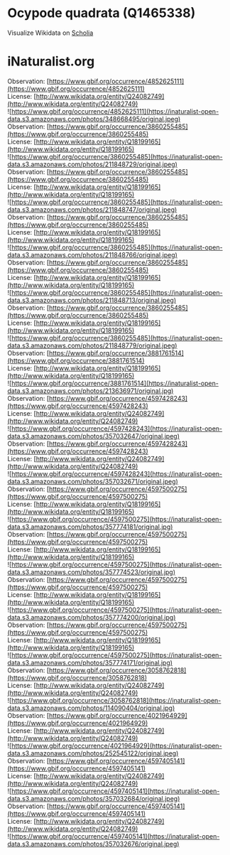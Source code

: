 
Ocypode quadrata (Q1465338)
===========================
  
Visualize Wikidata on [Scholia](https://scholia.toolforge.org/taxon/Q1465338)
# iNaturalist.org
  
Observation: [https://www.gbif.org/occurrence/4852625111](https://www.gbif.org/occurrence/4852625111)  
License: [http://www.wikidata.org/entity/Q24082749](http://www.wikidata.org/entity/Q24082749)  
![https://www.gbif.org/occurrence/4852625111](https://inaturalist-open-data.s3.amazonaws.com/photos/348668495/original.jpeg)  
Observation: [https://www.gbif.org/occurrence/3860255485](https://www.gbif.org/occurrence/3860255485)  
License: [http://www.wikidata.org/entity/Q18199165](http://www.wikidata.org/entity/Q18199165)  
![https://www.gbif.org/occurrence/3860255485](https://inaturalist-open-data.s3.amazonaws.com/photos/211848729/original.jpeg)  
Observation: [https://www.gbif.org/occurrence/3860255485](https://www.gbif.org/occurrence/3860255485)  
License: [http://www.wikidata.org/entity/Q18199165](http://www.wikidata.org/entity/Q18199165)  
![https://www.gbif.org/occurrence/3860255485](https://inaturalist-open-data.s3.amazonaws.com/photos/211848747/original.jpeg)  
Observation: [https://www.gbif.org/occurrence/3860255485](https://www.gbif.org/occurrence/3860255485)  
License: [http://www.wikidata.org/entity/Q18199165](http://www.wikidata.org/entity/Q18199165)  
![https://www.gbif.org/occurrence/3860255485](https://inaturalist-open-data.s3.amazonaws.com/photos/211848766/original.jpeg)  
Observation: [https://www.gbif.org/occurrence/3860255485](https://www.gbif.org/occurrence/3860255485)  
License: [http://www.wikidata.org/entity/Q18199165](http://www.wikidata.org/entity/Q18199165)  
![https://www.gbif.org/occurrence/3860255485](https://inaturalist-open-data.s3.amazonaws.com/photos/211848713/original.jpeg)  
Observation: [https://www.gbif.org/occurrence/3860255485](https://www.gbif.org/occurrence/3860255485)  
License: [http://www.wikidata.org/entity/Q18199165](http://www.wikidata.org/entity/Q18199165)  
![https://www.gbif.org/occurrence/3860255485](https://inaturalist-open-data.s3.amazonaws.com/photos/211848779/original.jpeg)  
Observation: [https://www.gbif.org/occurrence/3881761514](https://www.gbif.org/occurrence/3881761514)  
License: [http://www.wikidata.org/entity/Q18199165](http://www.wikidata.org/entity/Q18199165)  
![https://www.gbif.org/occurrence/3881761514](https://inaturalist-open-data.s3.amazonaws.com/photos/213636971/original.jpg)  
Observation: [https://www.gbif.org/occurrence/4597428243](https://www.gbif.org/occurrence/4597428243)  
License: [http://www.wikidata.org/entity/Q24082749](http://www.wikidata.org/entity/Q24082749)  
![https://www.gbif.org/occurrence/4597428243](https://inaturalist-open-data.s3.amazonaws.com/photos/357032647/original.jpeg)  
Observation: [https://www.gbif.org/occurrence/4597428243](https://www.gbif.org/occurrence/4597428243)  
License: [http://www.wikidata.org/entity/Q24082749](http://www.wikidata.org/entity/Q24082749)  
![https://www.gbif.org/occurrence/4597428243](https://inaturalist-open-data.s3.amazonaws.com/photos/357032671/original.jpeg)  
Observation: [https://www.gbif.org/occurrence/4597500275](https://www.gbif.org/occurrence/4597500275)  
License: [http://www.wikidata.org/entity/Q18199165](http://www.wikidata.org/entity/Q18199165)  
![https://www.gbif.org/occurrence/4597500275](https://inaturalist-open-data.s3.amazonaws.com/photos/357774181/original.jpg)  
Observation: [https://www.gbif.org/occurrence/4597500275](https://www.gbif.org/occurrence/4597500275)  
License: [http://www.wikidata.org/entity/Q18199165](http://www.wikidata.org/entity/Q18199165)  
![https://www.gbif.org/occurrence/4597500275](https://inaturalist-open-data.s3.amazonaws.com/photos/357774523/original.jpg)  
Observation: [https://www.gbif.org/occurrence/4597500275](https://www.gbif.org/occurrence/4597500275)  
License: [http://www.wikidata.org/entity/Q18199165](http://www.wikidata.org/entity/Q18199165)  
![https://www.gbif.org/occurrence/4597500275](https://inaturalist-open-data.s3.amazonaws.com/photos/357774200/original.jpg)  
Observation: [https://www.gbif.org/occurrence/4597500275](https://www.gbif.org/occurrence/4597500275)  
License: [http://www.wikidata.org/entity/Q18199165](http://www.wikidata.org/entity/Q18199165)  
![https://www.gbif.org/occurrence/4597500275](https://inaturalist-open-data.s3.amazonaws.com/photos/357774171/original.jpg)  
Observation: [https://www.gbif.org/occurrence/3058762818](https://www.gbif.org/occurrence/3058762818)  
License: [http://www.wikidata.org/entity/Q24082749](http://www.wikidata.org/entity/Q24082749)  
![https://www.gbif.org/occurrence/3058762818](https://inaturalist-open-data.s3.amazonaws.com/photos/114090404/original.jpg)  
Observation: [https://www.gbif.org/occurrence/4021964929](https://www.gbif.org/occurrence/4021964929)  
License: [http://www.wikidata.org/entity/Q24082749](http://www.wikidata.org/entity/Q24082749)  
![https://www.gbif.org/occurrence/4021964929](https://inaturalist-open-data.s3.amazonaws.com/photos/252545122/original.jpeg)  
Observation: [https://www.gbif.org/occurrence/4597405141](https://www.gbif.org/occurrence/4597405141)  
License: [http://www.wikidata.org/entity/Q24082749](http://www.wikidata.org/entity/Q24082749)  
![https://www.gbif.org/occurrence/4597405141](https://inaturalist-open-data.s3.amazonaws.com/photos/357032684/original.jpeg)  
Observation: [https://www.gbif.org/occurrence/4597405141](https://www.gbif.org/occurrence/4597405141)  
License: [http://www.wikidata.org/entity/Q24082749](http://www.wikidata.org/entity/Q24082749)  
![https://www.gbif.org/occurrence/4597405141](https://inaturalist-open-data.s3.amazonaws.com/photos/357032676/original.jpeg)